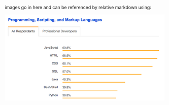 images go in here and can be referenced by relative markdown using:

![Stack Overflow 2018 Languages](images/stack-overflow-2018-languages.png)
